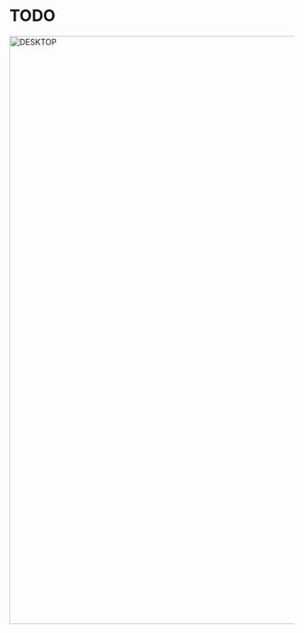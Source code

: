 # TODO

<img width="1039" alt="DESKTOP" src="https://user-images.githubusercontent.com/70318742/198989752-86417237-dff2-4606-8c7e-688a56833eac.png">
